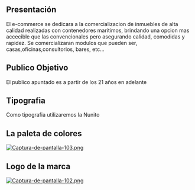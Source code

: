 ## Presentación

El e-commerce se dedicara a la comercializacion de inmuebles de alta calidad realizadas con contenedores maritimos, brindando una opcion mas accecible que las convencionales pero asegurando calidad, comodidas y rapidez. Se comercializaran modulos que pueden ser, casas,oficinas,consultorios, bares, etc...

## Publico Objetivo

El publico apuntado es a partir de los 21 años en adelante

## Tipografia

Como tipografia utilizaremos la Nunito

## La paleta de colores

[![Captura-de-pantalla-103.png](https://i.postimg.cc/TPP5gMJf/Captura-de-pantalla-103.png)](https://postimg.cc/qN97HFF5)

## Logo de la marca

[![Captura-de-pantalla-102.png](https://i.postimg.cc/VL16XPzp/Captura-de-pantalla-102.png)](https://postimg.cc/F1WNQqdV)
